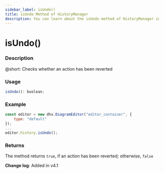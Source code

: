 ```yaml
---
sidebar_label: isUndo()
title: isUndo Method of HistoryManager
description: You can learn about the isUndo method of HistoryManager in the documentation of the DHTMLX JavaScript Diagram library. Browse developer guides and API reference, try out code examples and live demos, and download a free 30-day evaluation version of DHTMLX Diagram.
---
```


# isUndo()

### Description

@short: Checks whether an action has been reverted

### Usage

~~~js
isUndo(): boolean;
~~~

### Example

~~~jsx {5}
const editor = new dhx.DiagramEditor("editor_container", { 
    type: "default"
});
...
editor.history.isUndo();
~~~

### Returns

The method returns `true`, if an action has been reverted; otherwise, `false`

**Change log**: Added in v4.1

